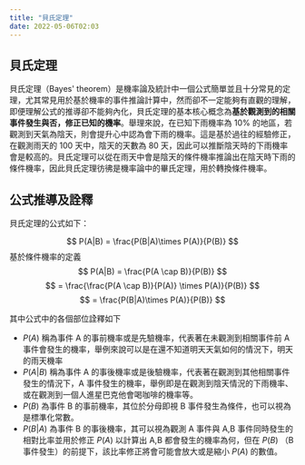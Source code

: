 ```yaml
---
title: "貝氏定理"
date: 2022-05-06T02:03
---
```

## 貝氏定理

貝氏定理（Bayes' theorem）是機率論及統計中一個公式簡單並且十分常見的定理，尤其常見用於基於機率的事件推論計算中，然而卻不一定能夠有直觀的理解，即便理解公式的推導卻不能夠內化，貝氏定理的基本核心概念為**基於觀測到的相關事件發生與否，修正已知的機率**。舉理來說，在已知下雨機率為 10% 的地區，若觀測到天氣為陰天，則會提升心中認為會下雨的機率。這是基於過往的經驗修正，在觀測雨天的 100 天中，陰天的天數為 80 天，因此可以推斷陰天時的下雨機率會是較高的。貝氏定理可以從在雨天中會是陰天的條件機率推論出在陰天時下雨的條件機率，因此貝氏定理彷彿是機率論中的畢氏定理，用於轉換條件機率。

## 公式推導及詮釋

貝氏定理的公式如下：

$$
P(A|B) = \frac{P(B|A)\times P(A)}{P(B)}
$$
基於條件機率的定義
$$
P(A|B) = \frac{P(A \cap B)}{P(B)}
$$
$$
= \frac{\frac{P(A \cap B)}{P(A)} \times P(A)}{P(B)}
$$
$$
= \frac{P(B|A)\times P(A)}{P(B)}
$$

其中公式中的各個部位詮釋如下

- $P(A)$ 稱為事件 A 的事前機率或是先驗機率，代表著在未觀測到相關事件前 A 事件會發生的機率，舉例來說可以是在還不知道明天天氣如何的情況下，明天的雨天機率
- $P(A|B)$ 稱為事件 A 的事後機率或是後驗機率，代表著在觀測到其他相關事件發生的情況下，A 事件發生的機率，舉例即是在觀測到陰天情況的下雨機率、或在觀測到一個人進星巴克他會喝咖啡的機率等。
- $P(B)$ 為事件 B 的事前機率，其位於分母即視 B 事件發生為條件，也可以視為是標準化常數。
- $P(B|A)$ 為事件 B 的事後機率，其可以視為觀測 A 事件與 A,B 事件同時發生的相對比率並用於修正 $P(A)$ 以計算出 A,B 都會發生的機率為何，但在 $P(B)$ （B 事件發生）的前提下，該比率修正將會可能會放大或是縮小 $P(A)$ 的數值。
